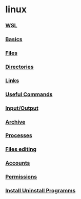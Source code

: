 # linux

### [WSL](wsl/readme.md)
### [Basics](terminal-basics/readme.md)
### [Files](terminal-files/readme.md)
### [Directories](terminal-directories/readme.md)
### [Links](terminal-links/readme.md)
### [Useful Commands](terminal-useful-commands/readme.md)
### [Input/Output](terminal-input-output/readme.md)
### [Archive](terminal-archiving/readme.md)
### [Processes](terminal-processes/readme.md)
### [Files editing](terminal-files-editing/readme.md)
### [Accounts](terminal-accounts/readme.md)
### [Permissions](terminal-permissions/readme.md)
### [Install Uninstall Programms](terminal-installing-uninstalling-programs/readme.md)
